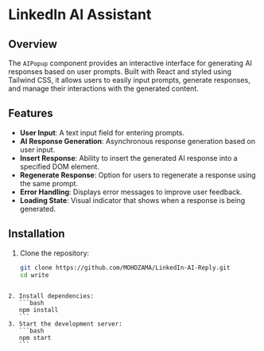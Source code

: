 # LinkedIn AI Assistant

## Overview

The `AIPopup` component provides an interactive interface for generating AI responses based on user prompts. Built with React and styled using Tailwind CSS, it allows users to easily input prompts, generate responses, and manage their interactions with the generated content.

## Features

- **User Input**: A text input field for entering prompts.
- **AI Response Generation**: Asynchronous response generation based on user input.
- **Insert Response**: Ability to insert the generated AI response into a specified DOM element.
- **Regenerate Response**: Option for users to regenerate a response using the same prompt.
- **Error Handling**: Displays error messages to improve user feedback.
- **Loading State**: Visual indicator that shows when a response is being generated.

## Installation

1. Clone the repository:
   ```bash
   git clone https://github.com/MOHDZAMA/LinkedIn-AI-Reply.git
   cd write
   ```

````

2. Install dependencies:
   ```bash
   npm install
   ```
3. Start the development server:
   ```bash
   npm start
   ```


````
